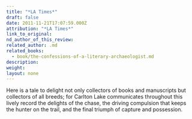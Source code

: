 ```yaml
---
title: "*LA Times*"
draft: false
date: 2011-11-21T17:07:59.000Z
attribution: "*LA Times*"
link_to_original:
nd_author_of_this_review:
related_author: .md
related_books:
  - book/the-confessions-of-a-literary-archaeologist.md
description:
weight:
layout: none
---
```

Here is a tale to delight not only collectors of books and manuscripts but collectors of all breeds; for Carlton Lake communicates throughout this lively record the delights of the chase, the driving compulsion that keeps the hunter on the trail, and the final triumph of capture and possession.

